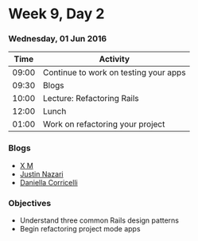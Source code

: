 # Week 9, Day 2

### Wednesday, 01 Jun 2016

| Time | Activity |
| --- | --- |
| 09:00 | Continue to work on testing your apps |
| 09:30 | Blogs |
| 10:00 | Lecture: Refactoring Rails |
| 12:00 | Lunch |
| 01:00 | Work on refactoring your project |

### Blogs

- [X M](https://universal-remonster.blogspot.com)
- [Justin Nazari](https://medium.com/@JustinNazari/)
- [Daniella Corricelli](http://codewithd.tumblr.com/)

### Objectives

- Understand three common Rails design patterns 
- Begin refactoring project mode apps 

